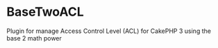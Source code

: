 # BaseTwoACL
Plugin for manage Access Control Level (ACL) for CakePHP 3 using the base 2 math power
